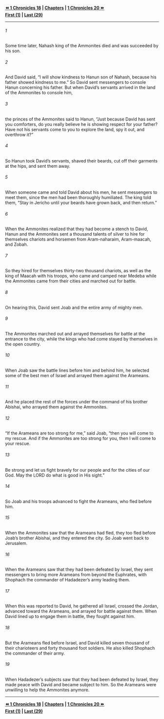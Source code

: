   
**[⏪ 1 Chronicles 18](./1%20Chronicles%2018.md) | [Chapters](./_index.md) | [1 Chronicles 20 ⏩](./1%20Chronicles%2020.md)**  
**[First (1)](./1%20Chronicles%201.md) | [Last (29)](./1%20Chronicles%2029.md)**  
  
---  
  
###### 1  
Some time later, Nahash king of the Ammonites died and was succeeded by his son.  
  
###### 2  
And David said, “I will show kindness to Hanun son of Nahash, because his father showed kindness to me.” So David sent messengers to console Hanun concerning his father. But when David’s servants arrived in the land of the Ammonites to console him,  
  
###### 3  
the princes of the Ammonites said to Hanun, “Just because David has sent you comforters, do you really believe he is showing respect for your father? Have not his servants come to you to explore the land, spy it out, and overthrow it?”  
  
###### 4  
So Hanun took David’s servants, shaved their beards, cut off their garments at the hips, and sent them away.  
  
###### 5  
When someone came and told David about his men, he sent messengers to meet them, since the men had been thoroughly humiliated. The king told them, “Stay in Jericho until your beards have grown back, and then return.”  
  
###### 6  
When the Ammonites realized that they had become a stench to David, Hanun and the Ammonites sent a thousand talents of silver to hire for themselves chariots and horsemen from Aram-naharaim, Aram-maacah, and Zobah.  
  
###### 7  
So they hired for themselves thirty-two thousand chariots, as well as the king of Maacah with his troops, who came and camped near Medeba while the Ammonites came from their cities and marched out for battle.  
  
###### 8  
On hearing this, David sent Joab and the entire army of mighty men.  
  
###### 9  
The Ammonites marched out and arrayed themselves for battle at the entrance to the city, while the kings who had come stayed by themselves in the open country.  
  
###### 10  
When Joab saw the battle lines before him and behind him, he selected some of the best men of Israel and arrayed them against the Arameans.  
  
###### 11  
And he placed the rest of the forces under the command of his brother Abishai, who arrayed them against the Ammonites.  
  
###### 12  
“If the Arameans are too strong for me,” said Joab, “then you will come to my rescue. And if the Ammonites are too strong for you, then I will come to your rescue.  
  
###### 13  
Be strong and let us fight bravely for our people and for the cities of our God. May the LORD do what is good in His sight.”  
  
###### 14  
So Joab and his troops advanced to fight the Arameans, who fled before him.  
  
###### 15  
When the Ammonites saw that the Arameans had fled, they too fled before Joab’s brother Abishai, and they entered the city. So Joab went back to Jerusalem.  
  
###### 16  
When the Arameans saw that they had been defeated by Israel, they sent messengers to bring more Arameans from beyond the Euphrates, with Shophach the commander of Hadadezer’s army leading them.  
  
###### 17  
When this was reported to David, he gathered all Israel, crossed the Jordan, advanced toward the Arameans, and arrayed for battle against them. When David lined up to engage them in battle, they fought against him.  
  
###### 18  
But the Arameans fled before Israel, and David killed seven thousand of their charioteers and forty thousand foot soldiers. He also killed Shophach the commander of their army.  
  
###### 19  
When Hadadezer’s subjects saw that they had been defeated by Israel, they made peace with David and became subject to him. So the Arameans were unwilling to help the Ammonites anymore.  
  
  
---  
  
**[⏪ 1 Chronicles 18](./1%20Chronicles%2018.md) | [Chapters](./_index.md) | [1 Chronicles 20 ⏩](./1%20Chronicles%2020.md)**  
**[First (1)](./1%20Chronicles%201.md) | [Last (29)](./1%20Chronicles%2029.md)**  
  
